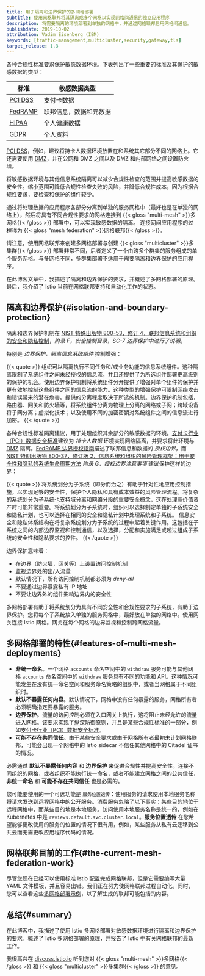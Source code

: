 ```yaml
---
title: 用于隔离和边界保护的多网格部署
subtitle: 使用网格联邦将其隔离成多个网格以实现网格间通信的独立应用程序
description: 将需要隔离的环境部署到单独的网格中，并通过网格联邦启用网格间通信。
publishdate: 2019-10-02
attribution: Vadim Eisenberg (IBM)
keywords: [traffic-management,multicluster,security,gateway,tls]
target_release: 1.3
---
```


各种合规性标准要求保护敏感数据环境。下表列出了一些重要的标准及其保护的敏感数据的类型：

|标准  |敏感数据类型|
| --- | --- |
|[PCI DSS](https://www.pcisecuritystandards.org/pci_security)| 支付卡数据|
|[FedRAMP](https://www.fedramp.gov)|联邦信息，数据和元数据|
|[HIPAA](http://www.gpo.gov/fdsys/search/pagedetails.action?granuleId=CRPT-104hrpt736&packageId=CRPT-104hrpt736)|个人健康数据|
|[GDPR](https://gdpr-info.eu)| 个人资料|

[PCI DSS](https://www.pcisecuritystandards.org/pci_security)，例如，建议将持卡人数据环境放置在和系统其它部分不同的网络上。它还需要使用 [DMZ](https://en.wikipedia.org/wiki/DMZ_(computing))，并在公网和 DMZ 之间以及 DMZ 和内部网络之间设置防火墙。

将敏感数据环境与其他信息系统隔离可以减少合规性检查的范围并提高敏感数据的安全性。缩小范围可降低合规性检查失败的风险，并降低合规性成本，因为根据合规性要求，要检查和保护的组件较少。

通过将处理数据的应用程序各部分分离到单独的服务网格中（最好也是在单独的网络上），然后将具有不同合规性要求的网格连接到 {{< gloss "multi-mesh" >}}多网格{{< /gloss >}} 部署中，可以实现敏感数据的隔离。 连接网间应用程序的过程称为 {{< gloss "mesh federation" >}}网格联邦{{< /gloss >}}。

请注意，使用网格联邦来创建多网格部署与创建 {{< gloss "multicluster" >}}多集群{{< /gloss >}} 部署非常不同，后者定义了一个由跨多个群集的服务组成的单个服务网格。与多网格不同，多群集部署不适用于需要隔离和边界保护的应用程序。

在此博客文章中，我描述了隔离和边界保护的要求，并概述了多网格部署的原理。最后，我介绍了 Istio 当前在网格联邦支持和自动化工作的状态。

## 隔离和边界保护{#isolation-and-boundary-protection}

隔离和边界保护机制在 [NIST 特殊出版物 800-53，修订 4，联邦信息系统和组织的安全和隐私控制](http://dx.doi.org/10.6028/NIST.SP.800-53r4)，_附录 F，安全控制目录，SC-7 边界保护中进行了说明_。

特别是 _边界保护，隔离信息系统组件_ 控制增强：

{{< quote >}}
组织可以隔离执行不同任务和/或业务功能的信息系统组件。这种隔离限制了系统组件之间未经授权的信息流，并且还提供了为所选组件部署更高级别的保护的机会。使用边界保护机制将系统组件分开提供了增强对单个组件的保护并更有效地控制这些组件之间的信息流的能力。这种类型的增强保护可限制网络攻击和错误带来的潜在危害。提供的分离程度取决于所选的机制。边界保护机制包括，路由器、网关和防火墙等，将系统组件分离为物理上分离的网络或子网；跨域设备将子网分离；虚拟化技术；以及使用不同的加密密钥对系统组件之间的信息流进行加密。
{{< /quote >}}

各种合规性标准隔离建议，用于处理组织其余部分的敏感数据的环境。[支付卡行业（PCI）数据安全标准](https://www.pcisecuritystandards.org/pci_security/)建议为 _持卡人数据_ 环境实现网络隔离，并要求将此环境与 [DMZ](https://en.wikipedia.org/wiki/DMZ_(computing)) 隔离。[FedRAMP 边界授权指南](https://www.fedramp.gov/assets/resources/documents/CSP_A_FedRAMP_Authorization_Boundary_Guidance.pdf)描述了联邦信息和数据的 _授权边界_，而 [NIST 特别出版物 800-37，修订版 2，信息系统和组织的风险管理框架：用于安全性和隐私的系统生命周期方法](https://doi.org/10.6028/NIST.SP.800-37r2) _附录 G，授权边界注意事项_ 建议保护这样的边界：

{{< quote >}}
将系统划分为子系统（即分而治之）有助于针对性地应用控制措施，以实现足够的安全性，保护个人隐私和具有成本效益的风险管理流程。将复杂的系统划分为子系统也支持域分离和网络分段的重要安全概念，这在处理高价值资产时可能非常重要。将系统划分为子系统时，组织可以选择制定单独的子系统安全和隐私计划，也可以选择在相同的安全和隐私计划中处理系统和子系统。
信息安全和隐私体系结构在将复杂系统划分为子系统的过程中起着关键作用。这包括在子系统之间的内部边界监视和控制通信，以及选择，分配和实施满足或超过组成子系统的安全性和隐私要求的控件。
{{< /quote >}}

边界保护意味着：

- 在边界（防火墙，网关等）上设置访问控制机制
- 监视边界处的出/入流量
- 默认情况下，所有访问控制机制都必须为 _deny-all_
- 不要通过边界暴露私有 IP 地址
- 不要让边界外的组件影响边界内的安全性

多网格部署有助于将系统划分为具有不同安全性和合规性要求的子系统，有助于边界保护。您将每个子系统放入单独的服务网格中，最好放在单独的网络中。使用网关连接 Istio 网格。网关在每个网格的边界监视和控制跨网格流量。

## 多网格部署的特性{#features-of-multi-mesh-deployments}

- **非统一命名**。一个网格 `accounts` 命名空间中的 `withdraw` 服务可能与其他网格 `accounts` 命名空间中的 `withdraw` 服务具有不同的功能和 API。这种情况可能发生在没有统一命名空间和服务命名策略的组织中，或者当网格属于不同组织时。
- **默认不暴露任何内容**。默认情况下，网格中没有任何暴露的服务，网格所有者必须明确指定要暴露的服务。
- **边界保护**。流量的访问控制必须在入口网关上执行，这将阻止未经允许的流量进入网格。该要求实现了[纵深防御原则](https://en.wikipedia.org/wiki/Defense_in_depth_(computing))，并且是某些合规性标准的一部分，例如[支付卡行业（PCI）数据安全标准](https://www.pcisecuritystandards.org/pci_security/)。
- **可能不存在共同信任**。由于某些安全要求或由于网格所有者最初未计划网格联邦，可能会出现一个网格中的 Istio sidecar 不信任其他网格中的 Citadel 证书的情况。

必需通过 **默认不暴露任何内容** 和 **边界保护** 来促进合规性并提高安全性。连接不同组织的网格，或者组织不能执行统一命名，或者不能建立网格之间的公共信任，**非统一命名** 和 **可能不存在共同信任** 也是必需的。

您可能要使用的一个可选功能是 `服务位置透传`：使用服务的请求使用本地服务名称将请求发送到远程网格中的公开服务。消费服务忽略了以下事实：某些目的地位于远程网格中，而某些目的地是本地服务。访问使用本地服务名称是统一的，例如在 Kubernetes 中是 `reviews.default.svc.cluster.local`。**服务位置透传** 在您希望能够更改使用的服务的位置的情况下很有用，例如，某些服务从私有云迁移到公共云而无需更改应用程序代码的情况。

## 网格联邦目前的工作{#the-current-mesh-federation-work}

尽管您现在已经可以使用标准 Istio 配置完成网格联邦，但是它需要编写大量 YAML 文件模板，并且容易出错。我们正在努力使网格联邦过程自动化。同时，您可以查看这些[多网格部署示例](https://github.com/istio-ecosystem/multi-mesh-examples)，以了解生成的联邦可能包括的内容。

## 总结{#summary}

在此博客中，我描述了使用 Istio 多网格部署对敏感数据环境进行隔离和边界保护的要求。概述了 Istio 多网格部署的原理，并报告了 Istio 中有关网格联邦的最新工作。

我很高兴在 [discuss.istio.io](https://discuss.istio.io) 听到您对 {{< gloss "multi-mesh" >}}多网格{{< /gloss >}} 和 {{< gloss "multicluster" >}}多集群{{< /gloss >}} 的意见。
